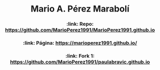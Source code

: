 <h1 align="Center"> Mario A. Pérez Marabolí</h1>

<h3 align="center">
:link: Repo: <a href="https://github.com/MarioPerez1991/MarioPerez1991.github.io">https://github.com/MarioPerez1991/MarioPerez1991.github.io</a>
</h3>

<h3 align="center">
:link: Página: <a href="https://marioperez1991.github.io/">https://marioperez1991.github.io/</a>
</h3>

<h3 align="center">
:link: Fork 1: <a href="https://github.com/MarioPerez1991/paulabravic.github.io">https://github.com/MarioPerez1991/paulabravic.github.io</a>
</h3>

